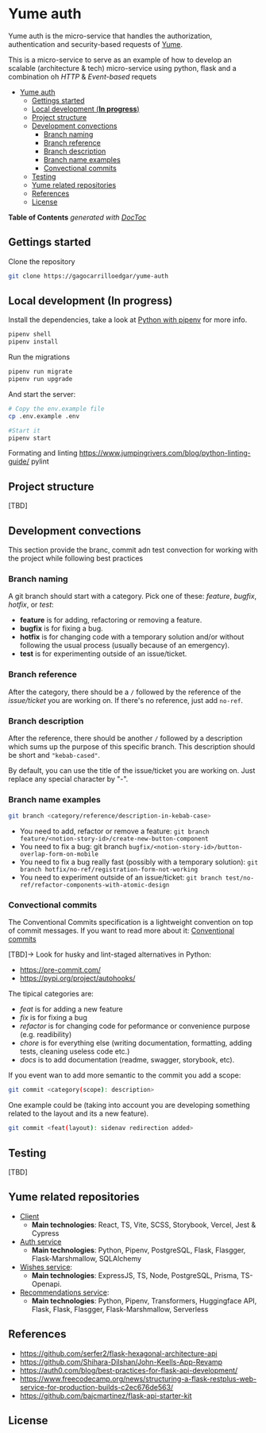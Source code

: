 # Yume auth

Yume auth is the micro-service that handles the authorization, authentication and security-based requests of [Yume](https://yume.so).

This is a micro-service to serve as an example of how to develop an scalable (architecture & tech) micro-service using python, flask and a combination oh _HTTP_ & _Event-based_ requets

- [Yume auth](#yume-auth)
  - [Gettings started](#gettings-started)
  - [Local development (**In progress**)](#local-development-in-progress)
  - [Project structure](#project-structure)
  - [Development convections](#development-convections)
    - [Branch naming](#branch-naming)
    - [Branch reference](#branch-reference)
    - [Branch description](#branch-description)
    - [Branch name examples](#branch-name-examples)
    - [Convectional commits](#convectional-commits)
  - [Testing](#testing)
  - [Yume related repositories](#yume-related-repositories)
  - [References](#references)
  - [License](#license)

**Table of Contents** _generated with [DocToc](https://github.com/thlorenz/doctoc)_

## Gettings started

Clone the repository

```sh
git clone https://gagocarrilloedgar/yume-auth
```

## Local development (**In progress**)

Install the dependencies, take a look at [Python with pipenv](https://realpython.com/pipenv-guide/) for more info.
```sh
pipenv shell
pipenv install
```

Run the migrations

```sh
pipenv run migrate
pipenv run upgrade
```

And start the server:

```sh
# Copy the env.example file
cp .env.example .env

#Start it
pipenv start
```

Formating and linting
https://www.jumpingrivers.com/blog/python-linting-guide/
pylint

## Project structure

[TBD]

## Development convections

This section provide the branc, commit adn test convection for working with the project while following best practices

### Branch naming

A git branch should start with a category. Pick one of these: _feature_, _bugfix_, _hotfix_, or _test_:

- **feature** is for adding, refactoring or removing a feature.
- **bugfix** is for fixing a bug.
- **hotfix** is for changing code with a temporary solution and/or without following the usual process (usually because of an emergency).
- **test** is for experimenting outside of an issue/ticket.

### Branch reference

After the category, there should be a `/` followed by the reference of the _issue/ticket_ you are working on. If there's no reference, just add `no-ref`.

### Branch description

After the reference, there should be another `/` followed by a description which sums up the purpose of this specific branch. This description should be short and `"kebab-cased"`.

By default, you can use the title of the issue/ticket you are working on. Just replace any special character by "-".

### Branch name examples

```sh
git branch <category/reference/description-in-kebab-case>
```

- You need to add, refactor or remove a feature: `git branch feature/<notion-story-id>/create-new-button-component`
- You need to fix a bug: git branch `bugfix/<notion-story-id>/button-overlap-form-on-mobile`
- You need to fix a bug really fast (possibly with a temporary solution): `git branch hotfix/no-ref/registration-form-not-working`
- You need to experiment outside of an issue/ticket: `git branch test/no-ref/refactor-components-with-atomic-design`

### Convectional commits

The Conventional Commits specification is a lightweight convention on top of commit messages. If you want to read more about it: [Conventional commits](https://www.conventionalcommits.org/en/v1.0.0/)

[TBD]-> Look for husky and lint-staged alternatives in Python:
- https://pre-commit.com/
- https://pypi.org/project/autohooks/

The tipical categories are:

- _feat_ is for adding a new feature
- _fix_ is for fixing a bug
- _refactor_ is for changing code for peformance or convenience purpose (e.g. readibility)
- _chore_ is for everything else (writing documentation, formatting, adding tests, cleaning useless code etc.)
- _docs_ is to add documentation (readme, swagger, storybook, etc).

If you event wan to add more semantic to the commit you add a scope:

```sh
git commit <category(scope): description>
```

One example could be (taking into account you are developing something related to the layout and its a new feature).

```sh
git commit <feat(layout): sidenav redirection added>
```

## Testing

[TBD]

## Yume related repositories

- [Client](https://github.com/gagocarrilloedgar/yume)
  - **Main technologies**: React, TS, Vite, SCSS, Storybook, Vercel, Jest & Cypress
- [Auth service](https://github.com/gagocarrilloedgar/yume-auth)
  - **Main technologies**: Python, Pipenv, PostgreSQL, Flask, Flasgger, Flask-Marshmallow, SQLAlchemy
- [Wishes service](https://github.com/gagocarrilloedgar/yume-api):
  - **Main technologies**: ExpressJS, TS, Node, PostgreSQL, Prisma, TS-Openapi.
- [Recommendations service](https://github.com/gagocarrilloedar/yume-recommendations):
  - **Main technologies**: Python, Pipenv, Transformers, Huggingface API, Flask, Flask, Flasgger, Flask-Marshmallow, Serverless

## References

- https://github.com/serfer2/flask-hexagonal-architecture-api
- https://github.com/Shihara-Dilshan/John-Keells-App-Revamp
- https://auth0.com/blog/best-practices-for-flask-api-development/
- https://www.freecodecamp.org/news/structuring-a-flask-restplus-web-service-for-production-builds-c2ec676de563/
- https://github.com/bajcmartinez/flask-api-starter-kit

## License
